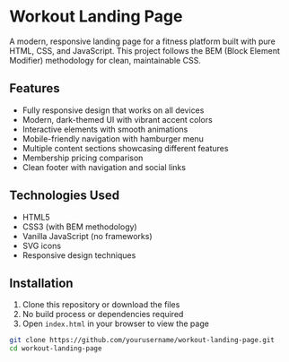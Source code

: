 # Workout Landing Page

A modern, responsive landing page for a fitness platform built with pure HTML, CSS, and JavaScript. This project follows the BEM (Block Element Modifier) methodology for clean, maintainable CSS.

## Features

- Fully responsive design that works on all devices
- Modern, dark-themed UI with vibrant accent colors
- Interactive elements with smooth animations
- Mobile-friendly navigation with hamburger menu
- Multiple content sections showcasing different features
- Membership pricing comparison
- Clean footer with navigation and social links

## Technologies Used

- HTML5
- CSS3 (with BEM methodology)
- Vanilla JavaScript (no frameworks)
- SVG icons
- Responsive design techniques

## Installation

1. Clone this repository or download the files
2. No build process or dependencies required
3. Open `index.html` in your browser to view the page

```bash
git clone https://github.com/yourusername/workout-landing-page.git
cd workout-landing-page
